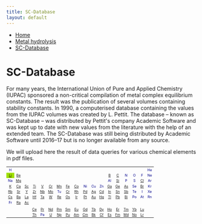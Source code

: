 ```yaml
---
title: SC-Database
layout: default
---
```

<ul>
  <li><a href="/">Home</a></li>
  <li><a href="/cost-nectar.html">Metal hydrolysis</a></li>
  <li><a class="active" href="/sc-database.html">SC-Database</a></li>
</ul>

# SC-Database

For many years, the International Union of Pure and Applied Chemistry (IUPAC) sponsored a non-critical compilation of metal complex equilibrium constants. The result was the publication of several volumes containing stability constants. In 1990, a computerised database containing the values from the IUPAC volumes was created by L. Pettit. The database – known as SC-Database – was distributed by Pettit's company Academic Software and was kept up to date with new values from the literature with the help of an extended team. The SC-Database was still being distributed by Academic Software until 2016–17 but is no longer available from any source.

We will upload here the result of data queries for various chemical elements in pdf files.

<table style="font-size:9px; color:darkblue">
  <tr border="1">
    <td align="center" border="1">H</td>
    <td></td>
    <td></td>
    <td></td>
    <td></td>
    <td></td>
    <td></td>
    <td></td>
    <td></td>
    <td></td>
    <td></td>
    <td></td>
    <td></td>
    <td></td>
    <td></td>
    <td></td>
    <td></td>
    <td align="center" border="1">He</td>
  </tr>
  <tr border="1">
    <td align="center" border="1" bgcolor="paleyellow"><a href="docs//IUPAC/Li.pdf" target="_blank" rel="noopener">Li</a></td>
    <td align="center" border="1" style="bgcolor:yellow"><a href="docs//IUPAC/Be.pdf" target="_blank" rel="noopener">Be</a></td>
    <td></td>
    <td></td>
    <td></td>
    <td></td>
    <td></td>
    <td></td>
    <td></td>
    <td></td>
    <td></td>
    <td></td>
    <td align="center" border="1" style="bgcolor:yellow"><a href="docs//IUPAC/B.pdf" target="_blank" rel="noopener">B</a></td>
    <td align="center" border="1" style="bgcolor:yellow"><a href="docs//IUPAC/C.pdf" target="_blank" rel="noopener">C</a></td>
    <td align="center" border="1">N</td>
    <td align="center" border="1">O</td>
    <td align="center" border="1">F</td>
    <td align="center" border="1">Ne</td>
  </tr>
  <tr border="1">
    <td align="center" border="1">Na</td>
    <td align="center" border="1" style="bgcolor:yellow"><a href="docs//IUPAC/Mg.pdf" target="_blank" rel="noopener">Mg</a></td>
    <td></td>
    <td></td>
    <td></td>
    <td></td>
    <td></td>
    <td></td>
    <td></td>
    <td></td>
    <td></td>
    <td></td>
    <td align="center" border="1">Al</td>
    <td align="center" border="1" style="bgcolor:yellow"><a href="docs//IUPAC/Si.pdf" target="_blank" rel="noopener">Si</a></td>
    <td align="center" border="1">P</td>
    <td align="center" border="1">S</td>
    <td align="center" border="1" style="bgcolor:yellow"><a href="docs//IUPAC/Cl.pdf" target="_blank" rel="noopener">Cl</a></td>
    <td align="center" border="1">Ar</td>
  </tr>
  <tr border="1">
    <td align="center" border="1" style="bgcolor:yellow"><a href="docs//IUPAC/K.pdf" target="_blank" rel="noopener">K</a></td>
    <td align="center" border="1" style="bgcolor:yellow"><a href="docs//IUPAC/Ca.pdf" target="_blank" rel="noopener">Ca</a></td>
    <td align="center" border="1" style="bgcolor:yellow"><a href="docs//IUPAC/Sc.pdf" target="_blank" rel="noopener">Sc</a></td>
    <td align="center" border="1" style="bgcolor:yellow"><a href="docs//IUPAC/Ti.pdf" target="_blank" rel="noopener">Ti</a></td>
    <td align="center" border="1" style="bgcolor:yellow"><a href="docs//IUPAC/V.pdf" target="_blank" rel="noopener">V</a></td>
    <td align="center" border="1" style="bgcolor:yellow"><a href="docs//IUPAC/Cr.pdf" target="_blank" rel="noopener">Cr</a></td>
    <td align="center" border="1" style="bgcolor:yellow"><a href="docs//IUPAC/Mn.pdf" target="_blank" rel="noopener">Mn</a></td>
    <td align="center" border="1" style="bgcolor:yellow"><a href="docs//IUPAC/Fe.pdf" target="_blank" rel="noopener">Fe</a></td>
    <td align="center" border="1" style="bgcolor:yellow"><a href="docs//IUPAC/Co.pdf" target="_blank" rel="noopener">Co</a></td>
    <td align="center" border="1">Ni</td>
    <td align="center" border="1">Cu</td>
    <td align="center" border="1">Zn</td>
    <td align="center" border="1" style="bgcolor:yellow"><a href="docs//IUPAC/Ga.pdf" target="_blank" rel="noopener">Ga</a></td>
    <td align="center" border="1" style="bgcolor:yellow"><a href="docs//IUPAC/Ge.pdf" target="_blank" rel="noopener">Ge</a></td>
    <td align="center" border="1" style="bgcolor:yellow"><a href="docs//IUPAC/As.pdf" target="_blank" rel="noopener">As</a></td>
    <td align="center" border="1">Se</td>
    <td align="center" border="1" style="bgcolor:yellow"><a href="docs//IUPAC/Br.pdf" target="_blank" rel="noopener">Br</a></td>
    <td align="center" border="1">Kr</td>
  </tr>
  <tr>
    <td align="center" border="1" style="bgcolor:yellow"><a href="docs//IUPAC/Rb.pdf" target="_blank" rel="noopener">Rb</a></td>
    <td align="center" border="1" style="bgcolor:yellow"><a href="docs//IUPAC/Sr.pdf" target="_blank" rel="noopener">Sr</a></td>
    <td align="center" border="1" style="bgcolor:yellow"><a href="docs//IUPAC/Y.pdf" target="_blank" rel="noopener">Y</a></td>
    <td align="center" border="1" style="bgcolor:yellow"><a href="docs//IUPAC/Zr.pdf" target="_blank" rel="noopener">Zr</a></td>
    <td align="center" border="1" style="bgcolor:yellow"><a href="docs//IUPAC/Nb.pdf" target="_blank" rel="noopener">Nb</a></td>
    <td align="center" border="1" style="bgcolor:yellow"><a href="docs//IUPAC/Mo.pdf" target="_blank" rel="noopener">Mo</a></td>
    <td align="center" border="1">Tu</td>
    <td align="center" border="1" style="bgcolor:yellow"><a href="docs//IUPAC/Cr.pdf" target="_blank" rel="noopener">Cr</a></td>
    <td align="center" border="1" style="bgcolor:yellow"><a href="docs//IUPAC/Rh.pdf" target="_blank" rel="noopener">Rh</a></td>
    <td align="center" border="1" style="bgcolor:yellow"><a href="docs//IUPAC/Pd.pdf" target="_blank" rel="noopener">Pd</a></td>
    <td align="center" border="1" style="bgcolor:yellow"><a href="docs//IUPAC/Ag.pdf" target="_blank" rel="noopener">Ag</a></td>
    <td align="center" border="1" style="bgcolor:yellow"><a href="docs//IUPAC/Cd.pdf" target="_blank" rel="noopener">Cd</a></td>
    <td align="center" border="1" style="bgcolor:yellow"><a href="docs//IUPAC/In.pdf" target="_blank" rel="noopener">In</a></td>
    <td align="center" border="1" style="bgcolor:yellow"><a href="docs//IUPAC/Sn.pdf" target="_blank" rel="noopener">Sn</a></td>
    <td align="center" border="1" style="bgcolor:yellow"><a href="docs//IUPAC/Sb.pdf" target="_blank" rel="noopener">Sb</a></td>
    <td align="center" border="1">Te</td>
    <td align="center" border="1">I</td>
    <td align="center" border="1">Xe</td>
  </tr>
  <tr>
    <td align="center" border="1" style="bgcolor:yellow"><a href="docs//IUPAC/Cs.pdf" target="_blank" rel="noopener">Cs</a></td>
    <td align="center" border="1" style="bgcolor:yellow"><a href="docs//IUPAC/Ba.pdf" target="_blank" rel="noopener">Ba</a></td>
    <td align="center" border="1" style="bgcolor:yellow"><a href="docs//IUPAC/La.pdf" target="_blank" rel="noopener">La</a></td>
    <td align="center" border="1" style="bgcolor:yellow"><a href="docs//IUPAC/Hf.pdf" target="_blank" rel="noopener">Hf</a></td>
    <td align="center" border="1" style="bgcolor:yellow"><a href="docs//IUPAC/Ta.pdf" target="_blank" rel="noopener">Ta</a></td>
    <td align="center" border="1" style="bgcolor:yellow"><a href="docs//IUPAC/W.pdf" target="_blank" rel="noopener">W</a></td>
    <td align="center" border="1" style="bgcolor:yellow"><a href="docs//IUPAC/Re.pdf" target="_blank" rel="noopener">Re</a></td>
    <td align="center" border="1" style="bgcolor:yellow"><a href="docs//IUPAC/Os.pdf" target="_blank" rel="noopener">Os</a></td>
    <td align="center" border="1" style="bgcolor:yellow"><a href="docs//IUPAC/Ir.pdf" target="_blank" rel="noopener">Ir</a></td>
    <td align="center" border="1" style="bgcolor:yellow"><a href="docs//IUPAC/Pt.pdf" target="_blank" rel="noopener">Pt</a></td>
    <td align="center" border="1" style="bgcolor:yellow"><a href="docs//IUPAC/Au.pdf" target="_blank" rel="noopener">Au</a></td>
    <td align="center" border="1" style="bgcolor:yellow"><a href="docs//IUPAC/Hg.pdf" target="_blank" rel="noopener">Hg</a></td>
    <td align="center" border="1" style="bgcolor:yellow"><a href="docs//IUPAC/Tl.pdf" target="_blank" rel="noopener">Tl</a></td>
    <td align="center" border="1" style="bgcolor:yellow"><a href="docs//IUPAC/Pb.pdf" target="_blank" rel="noopener">Pb</a></td>
    <td align="center" border="1" style="bgcolor:yellow"><a href="docs//IUPAC/Bi.pdf" target="_blank" rel="noopener">Bi</a></td>
    <td align="center" border="1">Po</td>
    <td align="center" border="1">At</td>
    <td align="center" border="1">Rn</td>
  </tr>
  <tr>
    <td align="center" border="1">Fr</td>
    <td align="center" border="1" style="bgcolor:yellow"><a href="docs//IUPAC/Ra.pdf" target="_blank" rel="noopener">Ra</a></td>
    <td align="center" border="1" style="bgcolor:yellow"><a href="docs//IUPAC/Ac.pdf" target="_blank" rel="noopener">Ac</a></td>
    <td align="center" border="1"></td>
    <td align="center" border="1"></td>
    <td align="center" border="1"></td>
    <td align="center" border="1"></td>
    <td align="center" border="1"></td>
    <td align="center" border="1"></td>
    <td align="center" border="1"></td>
    <td align="center" border="1"></td>
    <td align="center" border="1"></td>
    <td align="center" border="1"></td>
    <td align="center" border="1"></td>
    <td align="center" border="1"></td>
    <td align="center" border="1"></td>
    <td align="center" border="1"></td>
    <td align="center" border="1"></td>
  </tr>
  <tr>
    <td></td>
    <td></td>
    <td></td>
    <td></td>
    <td></td>
    <td></td>
    <td></td>
    <td></td>
    <td></td>
    <td></td>
    <td></td>
    <td></td>
    <td></td>
    <td></td>
    <td></td>
    <td></td>
    <td></td>
    <td></td>
  </tr>
  <tr>
    <td></td>
    <td></td>
    <td></td>
    <td align="center" border="1" style="bgcolor:yellow"><a href="docs//IUPAC/Ce.pdf" target="_blank" rel="noopener">Ce</a></td>
    <td align="center" border="1" style="bgcolor:yellow"><a href="docs//IUPAC/Pr.pdf" target="_blank" rel="noopener">Pr</a></td>
    <td align="center" border="1" style="bgcolor:yellow"><a href="docs//IUPAC/Nd.pdf" target="_blank" rel="noopener">Nd</a></td>
    <td align="center" border="1" style="bgcolor:yellow"><a href="docs//IUPAC/Pm.pdf" target="_blank" rel="noopener">Pm</a></td>
    <td align="center" border="1" style="bgcolor:yellow"><a href="docs//IUPAC/Sm.pdf" target="_blank" rel="noopener">Sm</a></td>
    <td align="center" border="1" style="bgcolor:yellow"><a href="docs//IUPAC/Eu.pdf" target="_blank" rel="noopener">Eu</a></td>
    <td align="center" border="1" style="bgcolor:yellow"><a href="docs//IUPAC/Gd.pdf" target="_blank" rel="noopener">Gd</a></td>
    <td align="center" border="1" style="bgcolor:yellow"><a href="docs//IUPAC/Tb.pdf" target="_blank" rel="noopener">Tb</a></td>
    <td align="center" border="1" style="bgcolor:yellow"><a href="docs//IUPAC/Dy.pdf" target="_blank" rel="noopener">Dy</a></td>
    <td align="center" border="1" style="bgcolor:yellow"><a href="docs//IUPAC/Ho.pdf" target="_blank" rel="noopener">Ho</a></td>
    <td align="center" border="1" style="bgcolor:yellow"><a href="docs//IUPAC/Er.pdf" target="_blank" rel="noopener">Er</a></td>
    <td align="center" border="1" style="bgcolor:yellow"><a href="docs//IUPAC/Tm.pdf" target="_blank" rel="noopener">Tm</a></td>
    <td align="center" border="1" style="bgcolor:yellow"><a href="docs//IUPAC/Yb.pdf" target="_blank" rel="noopener">Yb</a></td>
    <td align="center" border="1" style="bgcolor:yellow"><a href="docs//IUPAC/Lu.pdf" target="_blank" rel="noopener">Lu</a></td>
    <td></td>
  </tr>
  <tr>
    <td></td>
    <td></td>
    <td></td>
    <td align="center" border="1" style="bgcolor:yellow"><a href="docs//IUPAC/Th.pdf" target="_blank" rel="noopener">Th</a></td>
    <td align="center" border="1">Pa</td>
    <td align="center" border="1" style="bgcolor:yellow"><a href="docs//IUPAC/U.pdf" target="_blank" rel="noopener">U</a></td>
    <td align="center" border="1" style="bgcolor:yellow"><a href="docs//IUPAC/Np.pdf" target="_blank" rel="noopener">Np</a></td>
    <td align="center" border="1" style="bgcolor:yellow"><a href="docs//IUPAC/Pu.pdf" target="_blank" rel="noopener">Pu</a></td>
    <td align="center" border="1" style="bgcolor:yellow"><a href="docs//IUPAC/Am.pdf" target="_blank" rel="noopener">Am</a></td>
    <td align="center" border="1" style="bgcolor:yellow"><a href="docs//IUPAC/Cm.pdf" target="_blank" rel="noopener">Cm</a></td>
    <td align="center" border="1" style="bgcolor:yellow"><a href="docs//IUPAC/Bk.pdf" target="_blank" rel="noopener">Bk</a></td>
    <td align="center" border="1" style="bgcolor:yellow"><a href="docs//IUPAC/Cf.pdf" target="_blank" rel="noopener">Cf</a></td>
    <td align="center" border="1" style="bgcolor:yellow"><a href="docs//IUPAC/Es.pdf" target="_blank" rel="noopener">Es</a></td>
    <td align="center" border="1" style="bgcolor:yellow"><a href="docs//IUPAC/Fm.pdf" target="_blank" rel="noopener">Fm</a></td>
    <td align="center" border="1" style="bgcolor:yellow"><a href="docs//IUPAC/Md.pdf" target="_blank" rel="noopener">Md</a></td>
    <td align="center" border="1" style="bgcolor:yellow"><a href="docs//IUPAC/No.pdf" target="_blank" rel="noopener">No</a></td>
    <td align="center" border="1" style="bgcolor:yellow"><a href="docs//IUPAC/C.pdf" target="_blank" rel="noopener">Lr</a></td>
    <td></td>
  </tr>
</table>
